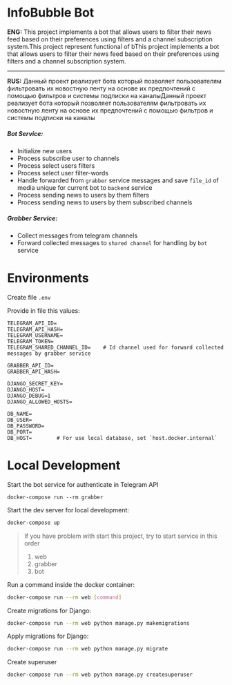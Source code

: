 # InfoBubble Bot

**ENG:** This project implements a bot that allows users to filter their news feed based on their preferences using filters and a channel subscription system.This project represent functional of bThis project implements a bot that allows users to filter their news feed based on their preferences using filters and a channel subscription system.

---

**RUS:** Данный проект реализует бота который позволяет пользователям фильтровать их новостную ленту на основе их предпочтений с помощью фильтров и системы подписки на каналыДанный проект реализует бота который позволяет пользователям фильтровать их новостную ленту на основе их предпочтений с помощью фильтров и системы подписки на каналы

##### Bot Service:

- Initialize new users
- Process subscribe user to channels
- Process select users filters
- Process select user filter-words
- Handle forwarded from `grabber` service messages and save `file_id` of media unique for current bot to `backend` service
- Process sending news to users by them filters
- Process sending news to users by them subscribed channels

##### Grabber Service:

- Collect messages from telegram channels
- Forward collected messages to `shared channel` for handling by `bot` service

# Environments

Create file `.env`

Provide in file this values:

```
TELEGRAM_API_ID=
TELEGRAM_API_HASH=
TELEGRAM_USERNAME=
TELEGRAM_TOKEN=
TELEGRAM_SHARED_CHANNEL_ID=    # Id channel used for forward collected messages by grabber service

GRABBER_API_ID=
GRABBER_API_HASH=

DJANGO_SECRET_KEY=
DJANGO_HOST=
DJANGO_DEBUG=1
DJANGO_ALLOWED_HOSTS=

DB_NAME=
DB_USER=
DB_PASSWORD=
DB_PORT=
DB_HOST=        # For use local database, set `host.docker.internal`   
```

# Local Development

Start the bot service for authenticate in Telegram API

```
docker-compose run --rm grabber
```

Start the dev server for local development:

```bash
docker-compose up
```

> If you have problem with start this project, try to start service in this order
>
> 1. web
> 2. grabber
> 3. bot

Run a command inside the docker container:

```bash
docker-compose run --rm web [command]
```

Create migrations for Django:

```bash
docker-compose run --rm web python manage.py makemigrations
```

Apply migrations for Django:

```bash
docker-compose run --rm web python manage.py migrate
```

Create superuser

```bash
docker-compose run --rm web python manage.py createsuperuser
```
